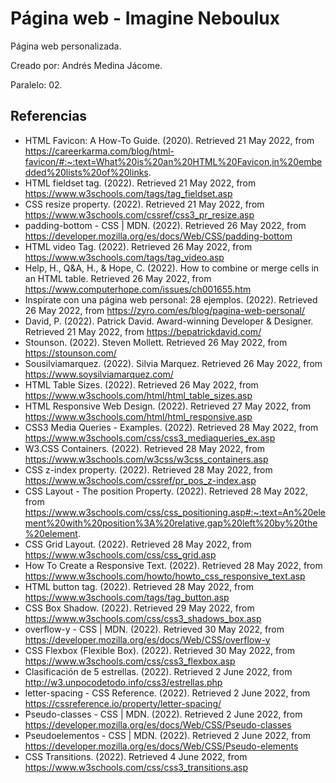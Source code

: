 # Página web - Imagine Neboulux

Página web personalizada.

Creado por: Andrés Medina Jácome.

Paralelo: 02.

## Referencias
* HTML Favicon: A How-To Guide. (2020). Retrieved 21 May 2022, from https://careerkarma.com/blog/html-favicon/#:~:text=What%20is%20an%20HTML%20Favicon,in%20embedded%20lists%20of%20links.
* HTML fieldset tag. (2022). Retrieved 21 May 2022, from https://www.w3schools.com/tags/tag_fieldset.asp
* CSS resize property. (2022). Retrieved 21 May 2022, from https://www.w3schools.com/cssref/css3_pr_resize.asp
* padding-bottom - CSS | MDN. (2022). Retrieved 26 May 2022, from https://developer.mozilla.org/es/docs/Web/CSS/padding-bottom
* HTML video Tag. (2022). Retrieved 26 May 2022, from https://www.w3schools.com/tags/tag_video.asp
* Help, H., Q&amp;A, H., & Hope, C. (2022). How to combine or merge cells in an HTML table. Retrieved 26 May 2022, from https://www.computerhope.com/issues/ch001655.htm
* Inspírate con una página web personal: 28 ejemplos. (2022). Retrieved 26 May 2022, from https://zyro.com/es/blog/pagina-web-personal/
* David, P. (2022). Patrick David. Award-winning Developer & Designer. Retrieved 21 May 2022, from https://bepatrickdavid.com/
* Stounson. (2022). Steven Mollett. Retrieved 26 May 2022, from https://stounson.com/
* Sousilviamarquez. (2022). Silvia Marquez. Retrieved 26 May 2022, from https://www.soysilviamarquez.com/
* HTML Table Sizes. (2022). Retrieved 26 May 2022, from https://www.w3schools.com/html/html_table_sizes.asp
* HTML Responsive Web Design. (2022). Retrieved 27 May 2022, from https://www.w3schools.com/html/html_responsive.asp
* CSS3 Media Queries - Examples. (2022). Retrieved 28 May 2022, from https://www.w3schools.com/css/css3_mediaqueries_ex.asp
* W3.CSS Containers. (2022). Retrieved 28 May 2022, from https://www.w3schools.com/w3css/w3css_containers.asp
* CSS z-index property. (2022). Retrieved 28 May 2022, from https://www.w3schools.com/cssref/pr_pos_z-index.asp
* CSS Layout - The position Property. (2022). Retrieved 28 May 2022, from https://www.w3schools.com/css/css_positioning.asp#:~:text=An%20element%20with%20position%3A%20relative,gap%20left%20by%20the%20element.
* CSS Grid Layout. (2022). Retrieved 28 May 2022, from https://www.w3schools.com/css/css_grid.asp
* How To Create a Responsive Text. (2022). Retrieved 28 May 2022, from https://www.w3schools.com/howto/howto_css_responsive_text.asp
* HTML button tag. (2022). Retrieved 28 May 2022, from https://www.w3schools.com/tags/tag_button.asp
* CSS Box Shadow. (2022). Retrieved 29 May 2022, from https://www.w3schools.com/css/css3_shadows_box.asp
* overflow-y - CSS | MDN. (2022). Retrieved 30 May 2022, from https://developer.mozilla.org/es/docs/Web/CSS/overflow-y
* CSS Flexbox (Flexible Box). (2022). Retrieved 30 May 2022, from https://www.w3schools.com/css/css3_flexbox.asp
* Clasificación de 5 estrellas. (2022). Retrieved 2 June 2022, from http://w3.unpocodetodo.info/css3/estrellas.php
* letter-spacing - CSS Reference. (2022). Retrieved 2 June 2022, from https://cssreference.io/property/letter-spacing/
* Pseudo-classes - CSS | MDN. (2022). Retrieved 2 June 2022, from https://developer.mozilla.org/es/docs/Web/CSS/Pseudo-classes
* Pseudoelementos - CSS | MDN. (2022). Retrieved 2 June 2022, from https://developer.mozilla.org/es/docs/Web/CSS/Pseudo-elements
* CSS Transitions. (2022). Retrieved 4 June 2022, from https://www.w3schools.com/css/css3_transitions.asp